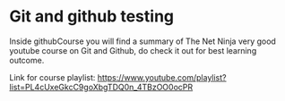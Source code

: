 # Git and github testing

Inside githubCourse you will find a summary of The Net Ninja very good youtube course on
Git and Github, do check it out for best learning outcome.

Link for course playlist: https://www.youtube.com/playlist?list=PL4cUxeGkcC9goXbgTDQ0n_4TBzOO0ocPR
